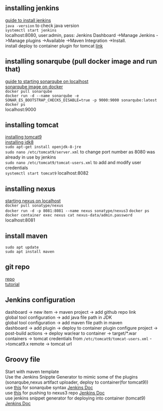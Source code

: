 ## installing jenkins ##  
[guide to install jenkins](https://www.jenkins.io/doc/book/installing/linux/)  
`java -version` to check java version  
`systemctl start jenkins`  
localhost:8080, user:admin, pass: 
Jenkins Dashboard ->Manage Jenkins ->Manage plugins ->Available ->Maven Integration ->Install.  
install deploy to container plugin for tomcat  [link](https://www.middlewareinventory.com/blog/jenkins-tomcat-deploy-deploying-application-tomcat-using-jenkins/)  


## installing sonarqube (pull docker image and run that) ##  
[guide to starting sonarqube on localhost](https://docs.sonarqube.org/latest/setup/get-started-2-minutes/)  
[sonarqube image on docker](https://hub.docker.com/_/sonarqube/)  
`docker pull sonarqube`  
`docker run -d --name sonarqube -e SONAR_ES_BOOTSTRAP_CHECKS_DISABLE=true -p 9000:9000 sonarqube:latest`  
`docker ps`  
localhost:9000  

## installing tomcat ##  
[installing tomcat9](https://linuxhint.com/install_apache_tomcat_server_ubuntu/)  
[installing jdk8](http://openjdk.java.net/install/index.html)  
`sudo apt-get install openjdk-8-jre`  
`sudo nano /etc/tomcat9/server.xml` to change port number as 8080 was already in use by jenkins  
`sudo nano /etc/tomcat9/tomcat-users.xml` to add and modify user credentials  
`systemctl start tomcat9`
localhost:8082  

## installing nexus ##  
[starting nexus on localhost](https://ahgh.medium.com/how-to-setup-sonatype-nexus-3-repository-manager-using-docker-7ff89bc311ce)  
`docker pull sonatype/nexus`  
`docker run -d -p 8081:8081 --name nexus sonatype/nexus3`
`docker ps`
`docker container exec nexus cat nexus-data/admin.password`  
localhost:8081  

## install maven ##  
`sudo apt update`  
`sudo apt install maven`  

## git repo ##  
[repo](https://github.com/jasonltr/KCMavenWebProject)  
[tutorial](https://www.youtube.com/watch?v=meaD9y1RPNc)  

## Jenkins configuration ##  
dashboard -> new item -> maven project -> add github repo link  
global tool configuration -> add java file path in JDK  
global tool configuration -> add maven file path in maven  
dashboard -> add plugin -> deploy to container plugin
configure project -> post-build actions -> deploy war/ear to container -> target/*.war  
containers -> tomcat credentials from  `/etc/tomcat9/tomcat-users.xml` ->tomcat9.x remote -> tomcat url  

## Groovy file ##  
Start with maven template  
Use the Jenkins Snippte Generator to mimic some of the plugins (sonarqube,nexus artifact uploader, deploy to container(for tomcat9))  
use [this](https://www.jenkins.io/doc/pipeline/steps/sonar/) for sonarqube syntax [Jenkins Doc](https://www.jenkins.io/doc/pipeline/steps/sonar/)  
use [this](https://www.youtube.com/watch?v=ftTjxztcT14) for pushing to nexus3 repo [Jenkins Doc](https://www.jenkins.io/doc/pipeline/steps/nexus-artifact-uploader/)  
use jenkins snippet generator for deploying into container (tomcat9) [Jenkins Doc](https://www.jenkins.io/doc/pipeline/steps/deploy/#deploy-deploy-warear-to-a-container)  
